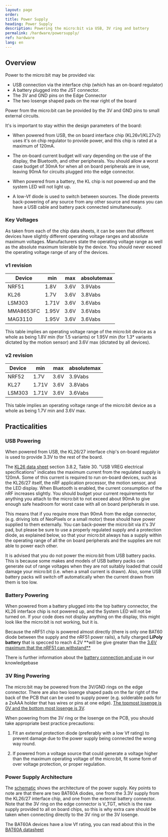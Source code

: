 ```yaml
---
layout: page
order:
title: Power Supply
heading: Power Supply
description: Powering the micro:bit via USB, 3V ring and battery
permalink: /hardware/powersupply/
ref: hardware
lang: en
---
```



## Overview

Power to the micro:bit may be provided via:

- USB connection via the interface chip (which has an on-board regulator)
- A battery plugged into the JST connector. 
- The 3V and GND pins on the Edge Connector
- The two losenge shaped pads on the rear right of the board

Power from the micro:bit can be provided by the 3V and GND pins to small external circuits.

It's is important to stay within the design parameters of the board:

* When powered from USB, the on board interface chip (KL26<span class="v1">v1</span>/KL27<span class="v2">v2</span>) uses it's on chip
regulator to provide power, and this chip is rated at a maximum of 120mA.

* The on-board current budget will vary depending on the use of the display,
the Bluetooth, and other peripherals. You should allow a worst case budget
of 30mA for when all on board peripherals are in use, leaving 90mA for circuits
plugged into the edge connector.

* When powered from a battery, the KL chip is not powered up and the system LED will not light up.

* A low-Vf diode is used to switch between sources. The diode prevents back-powering of any source from any other source and means you can have a USB cable and battery pack connected simultaneously.

### Key Voltages

As taken from each of the chip data sheets, it can be seen that different
devices have slightly different operating voltage ranges and absolute
maximum voltages. Manufacturers state the operating voltage range as well
as the absolute maximum tolerable by the device. You should never exceed
the operating voltage range of any of the devices.

### v1 revision

| Device     | min   | max  | absolutemax
|------------|-------|------|------------
| NRF51      | 1.8V  | 3.6V | 3.9Vabs
| KL26       | 1.7V  | 3.6V | 3.8Vabs
| LSM303     | 1.71V | 3.6V | 3.6Vabs
| MMA8653FC  | 1.95V | 3.6V | 3.6Vabs
| MAG3110    | 1.95V | 3.6V | 3.6Vabs

This table implies an operating voltage range of the micro:bit device as a whole
as being 1.8V min (for 1.5 variants) or 1.95V min (for 1.3* variants dictated by the motion sensor) and
3.6V max (dictated by all devices).

### v2 revision

| Device     | min   | max  | absolutemax
|------------|-------|------|------------
| NRF52      | 1.7V  | 3.6V | 3.9Vabs
| KL27       | 1.71V | 3.6V | 3.8Vabs
| LSM303     | 1.71V | 3.6V | 3.6Vabs

This table implies an operating voltage range of the micro:bit device as a whole
as being 1.7V min and 3.6V max.

## Practicalities

### USB Powering

When powered from USB, the KL26/27 interface chip's on-board regulator is used
to provide 3.3V to the rest of the board.

The [KL26 data sheet](http://www.nxp.com/docs/pcn_attachments/16440_KL26P64M48SF5_Rev.4.pdf)
section 3.8.2, Table 30. "USB VREG electrical specifications" indicates the maximum
current from the regulated supply is 120mA. Some of this current is required to
run on-board devices, such as the KL26/27 itself, the nRF application processor, the motion sensor, and the LED display. When Bluetooth is enabled, the current
consumption of the nRF increases slightly. You should budget your current
requirements for anything you attach to the micro:bit to not exceed about
90mA to give enough safe headroom for worst case with all on board peripherals
in use.

This means that if you require more than 90mA from the edge connector,
(e.g. driving lots of NeoPixels or a small motor) these should have power supplied
to them externally. You can back-power the micro:bit via it's 3V pad, but please
be sure to use a properly regulated supply and a protection diode, as explained
below, so that your micro:bit always has a supply within the operating range of
all the on board peripherals and the supplies are not able to power each other.

It is advised that you do not power the micro:bit from USB battery packs. This is
because some makes and models of USB battery packs can generate out of range
voltages when they are not suitably loaded that could damage your micro:bit
(i.e. when a small current is drawn).
Also, some USB battery packs will switch off automatically when the current
drawn from them is too low.

### Battery Powering

When powered from a battery plugged into the top battery connector, the
KL26 interface chip is not powered up, and the System LED will not be
turned on. If your code does not display anything on the display,
this might look like the micro:bit is not working, but it is.

Because the nRF51 chip is powered almost directly (there is only one BAT60 diode
between the supply and the nRF51 power rails), a fully charged **LiPoly battery**
that is specced to reach 4.2V **will be give greater than the [3.6V maximum that
the nRF51 can withstand**](#key-voltages)

There is further information about the [battery connection and use](https://support.microbit.org/solution/articles/19000013982-how-do-i-power-my-micro-bit-/en) in our knowledgebase

### 3V Ring Powering

The micro:bit may be powered from the 3V/GND rings on the edge connector.
There are also two losenge shaped pads on the far right of the back of the PCB
that can be used to supply power (e.g. solderable pads for a 2xAAA holder that
has wires or pins at one edge). [The topmost losenge is 0V and the bottom most
losenge is 3V](../../accessories/making-accessories/#battery-pads).

When powering from the 3V ring or the losenge on the PCB, you should take
appropriate best practice precautions:

1. Fit an external protection diode (preferably with a low Vf rating)
to prevent damage due to the power supply being connected the wrong way
round.

2. If powered from a voltage source that could generate a voltage higher
than the maximum operating voltage of the micro:bit, fit some form
of over voltage protection, or proper regulation.


### Power Supply Architecture

The [schematic](/hardware/schematic/) shows the architecture of the power supply.
Key points to note are that there are two BAT60A diodes, one from the 3.3V
supply from the KL26/27 interface chip, and one from the external battery connector.
Note that the 3V ring on the edge connector is V_TGT, which is the raw
supply provided to all on board chips, so this is why extra care
should be taken when connecting directly to the 3V ring or the 3V losenge.

The BAT60A devices have a low Vf rating, you can read about this in the
[BAT60A datasheet](http://www.infineon.com/dgdl/Infineon-BAT60ASERIES-DS-v01_01-en.pdf?fileId=db3a304313d846880113def70c9304a9)
